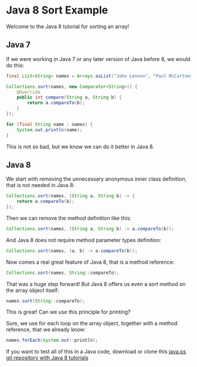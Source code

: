 # Java 8 Sort Example

Welcome to the Java 8 tutorial for sorting an array!

## Java 7
If we were working in Java 7 or any later version of Java before 8, we would do this:

```java
final List<String> names = Arrays.asList("John Lennon", "Paul McCartney", "George Harrison", "Ringo Starr");

Collections.sort(names, new Comparator<String>() {
    @Override
    public int compare(String a, String b) {
        return a.compareTo(b);
    }
});

for (final String name : names) {
    System.out.println(name);
}
```

This is not so bad, but we know we can do it better in Java 8.

## Java 8

We start with removing the unnecessary anonymous inner class definition, that is not needed in Java 8:
```java
Collections.sort(names, (String a, String b) -> {
    return a.compareTo(b);
});
```

Then we can remove the method definition like this:
```java
Collections.sort(names, (String a, String b) -> a.compareTo(b));
```

And Java 8 does not require method parameter types definition:
```java
Collections.sort(names, (a, b) -> a.compareTo(b));
```

Now comes a real great feature of Java 8, that is a method reference:
```java
Collections.sort(names, String::compareTo);
```

That was a huge step forward! But Java 8 offers us even a sort method on the array object itself:
```java
names.sort(String::compareTo);
```

This is great! Can we use this principle for printing?

Sure, we use for each loop on the array object,
together with a method reference, that we already know:
```java
names.forEach(System.out::println);
```

If you want to test all of this in a Java code, download or clone this
[java.ps git repository with Java 8 tutorials](https://github.com/slady/Java-8-tutorial)
